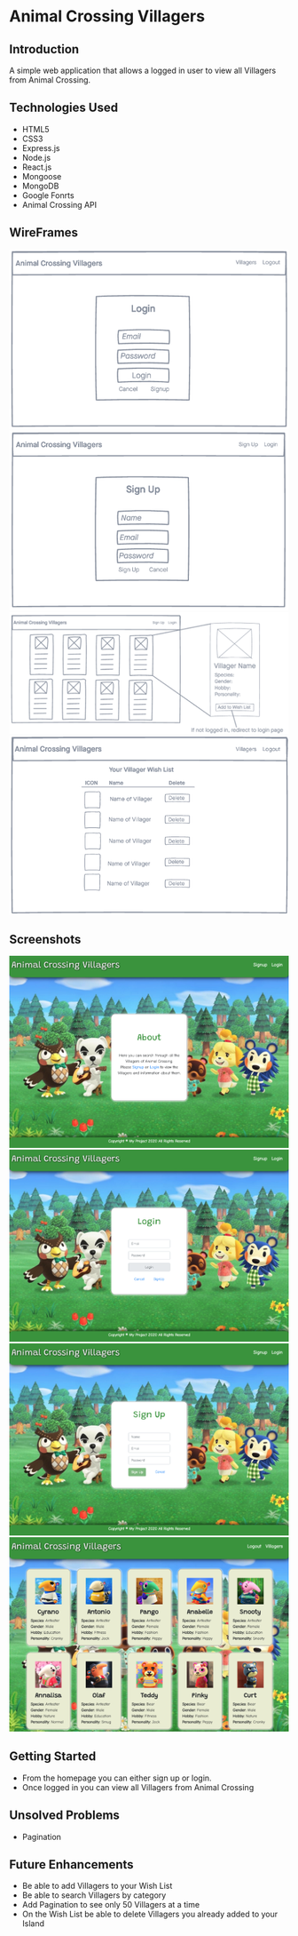 # Animal Crossing Villagers

## Introduction
A simple web application that allows a logged in user to view all Villagers from Animal Crossing.

## Technologies Used
- HTML5
- CSS3
- Express.js
- Node.js
- React.js
- Mongoose
- MongoDB
- Google Fonrts
- Animal Crossing API

## WireFrames
![wireframe](./src/images/Login.png)
![wireframe](./src/images/signup.png)
![wireframe](./src/images/villagerpage.png)
![wireframe](./src/images/wishlist.png)

## Screenshots
![screenshot](./src/images/sc_about.png)
![screenshot](./src/images/sc_login.png)
![screenshot](./src/images/sc_signup.png)
![screenshot](./src/images/sc_villagers.png)

## Getting Started
- From the homepage you can either sign up or login.
- Once logged in you can view all Villagers from Animal Crossing

## Unsolved Problems
- Pagination

## Future Enhancements 
- Be able to add Villagers to your Wish List
- Be able to search Villagers by category
- Add Pagination to see only 50 Villagers at a time
- On the Wish List be able to delete Villagers you already added to your Island 